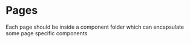 # Pages

Each page should be inside a component folder which can encapsulate some page specific components